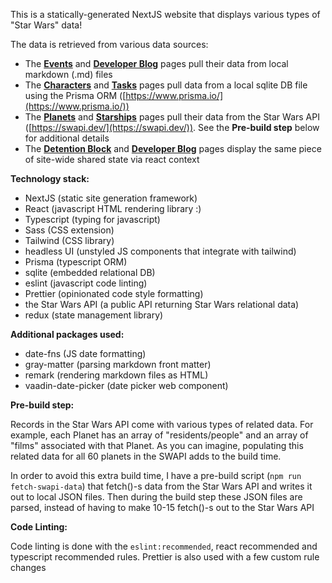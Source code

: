 This is a statically-generated NextJS website that displays various types of "Star Wars" data!

The data is retrieved from various data sources:

- The **[Events](/events)** and **[Developer Blog](/devblog)** pages pull their data from local markdown (.md) files
- The **[Characters](/characters)** and **[Tasks](/tasks)** pages pull data from a local sqlite DB file using the Prisma ORM ([https://www.prisma.io/](https://www.prisma.io/))
- The **[Planets](/planets)** and **[Starships](/starships)** pages pull their data from the Star Wars API ([https://swapi.dev/](https://swapi.dev/)). See the **Pre-build step** below for additional details
- The **[Detention Block](/detentionBlock)** and **[Developer Blog](/devblog)** pages display the same piece of site-wide shared state via react context

**Technology stack:**

- NextJS (static site generation framework)
- React (javascript HTML rendering library :)
- Typescript (typing for javascript)
- Sass (CSS extension)
- Tailwind (CSS library)
- headless UI (unstyled JS components that integrate with tailwind)
- Prisma (typescript ORM)
- sqlite (embedded relational DB)
- eslint (javascript code linting)
- Prettier (opinionated code style formatting)
- the Star Wars API (a public API returning Star Wars relational data)
- redux (state management library)

**Additional packages used:**

- date-fns (JS date formatting)
- gray-matter (parsing markdown front matter)
- remark (rendering markdown files as HTML)
- vaadin-date-picker (date picker web component)

**Pre-build step:**

Records in the Star Wars API come with various types of related data. For example, each Planet has an array of "residents/people" and an array of "films" associated with that Planet. As you can imagine, populating this related data for all 60 planets in the SWAPI adds to the build time.

In order to avoid this extra build time, I have a pre-build script (`npm run fetch-swapi-data`) that fetch()-s data from the Star Wars API and writes it out to local JSON files. Then during the build step these JSON files are parsed, instead of having to make 10-15 fetch()-s out to the Star Wars API

**Code Linting:**

Code linting is done with the `eslint:recommended`, react recommended and typescript recommended rules.  Prettier is also used with a few custom rule changes